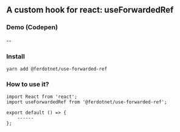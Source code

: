 ## A custom hook for react: useForwardedRef

### Demo (Codepen)

--

### Install

```yarn add @ferdotnet/use-forwarded-ref```

### How to use it?

```
import React from 'react';
import useForwardedRef from '@ferdotnet/use-forwarded-ref';

export default () => {
    ------
};
```
